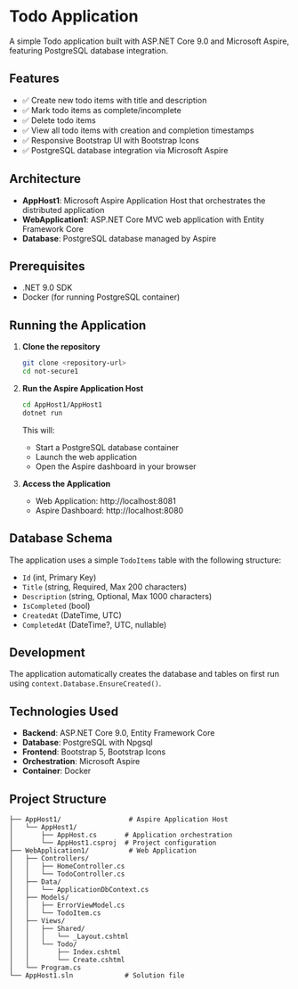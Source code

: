# Todo Application

A simple Todo application built with ASP.NET Core 9.0 and Microsoft Aspire, featuring PostgreSQL database integration.

## Features

- ✅ Create new todo items with title and description
- ✅ Mark todo items as complete/incomplete
- ✅ Delete todo items
- ✅ View all todo items with creation and completion timestamps
- ✅ Responsive Bootstrap UI with Bootstrap Icons
- ✅ PostgreSQL database integration via Microsoft Aspire

## Architecture

- **AppHost1**: Microsoft Aspire Application Host that orchestrates the distributed application
- **WebApplication1**: ASP.NET Core MVC web application with Entity Framework Core
- **Database**: PostgreSQL database managed by Aspire

## Prerequisites

- .NET 9.0 SDK
- Docker (for running PostgreSQL container)

## Running the Application

1. **Clone the repository**
   ```bash
   git clone <repository-url>
   cd not-secure1
   ```

2. **Run the Aspire Application Host**
   ```bash
   cd AppHost1/AppHost1
   dotnet run
   ```

   This will:
   - Start a PostgreSQL database container
   - Launch the web application
   - Open the Aspire dashboard in your browser

3. **Access the Application**
   - Web Application: http://localhost:8081
   - Aspire Dashboard: http://localhost:8080

## Database Schema

The application uses a simple `TodoItems` table with the following structure:

- `Id` (int, Primary Key)
- `Title` (string, Required, Max 200 characters)
- `Description` (string, Optional, Max 1000 characters)
- `IsCompleted` (bool)
- `CreatedAt` (DateTime, UTC)
- `CompletedAt` (DateTime?, UTC, nullable)

## Development

The application automatically creates the database and tables on first run using `context.Database.EnsureCreated()`.

## Technologies Used

- **Backend**: ASP.NET Core 9.0, Entity Framework Core
- **Database**: PostgreSQL with Npgsql
- **Frontend**: Bootstrap 5, Bootstrap Icons
- **Orchestration**: Microsoft Aspire
- **Container**: Docker

## Project Structure

```
├── AppHost1/                 # Aspire Application Host
│   └── AppHost1/
│       ├── AppHost.cs       # Application orchestration
│       └── AppHost1.csproj  # Project configuration
├── WebApplication1/          # Web Application
│   ├── Controllers/
│   │   ├── HomeController.cs
│   │   └── TodoController.cs
│   ├── Data/
│   │   └── ApplicationDbContext.cs
│   ├── Models/
│   │   ├── ErrorViewModel.cs
│   │   └── TodoItem.cs
│   ├── Views/
│   │   ├── Shared/
│   │   │   └── _Layout.cshtml
│   │   └── Todo/
│   │       ├── Index.cshtml
│   │       └── Create.cshtml
│   └── Program.cs
└── AppHost1.sln             # Solution file
``` 